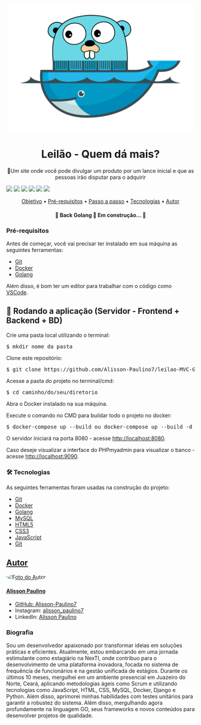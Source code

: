 <h1 align="center">
  <img alt="#" title="#MeuprojetoGoDocker" src="./app/templates/images/golang.png" width="500px"/>
</h1>

<h1 align="center">
  Leilão - Quem dá mais?
</h1>
<p align="center">🚀Um site onde você pode divulgar um produto por um lance inicial e que as pessoas irão disputar para o adquirir</p>

<p>
<img src="https://img.shields.io/static/v1?label=Golang&message=1.21.4&color=00ADD8&style=flat&logo=go"/>
<img src="https://img.shields.io/static/v1?label=Docker&message=24.0.6&color=2496ED&style=flat&logo=docker"/>
<img src="https://img.shields.io/static/v1?label=MySQL&message=8.0.31&color=4479A1&style=flat&logo=mysql"/>
<img src="https://img.shields.io/badge/Javascript-F7DF1E?logo=javascript">
<img src="https://img.shields.io/badge/HTML-E34F26?logo=html5">
<img src="https://img.shields.io/badge/CSS-1572B6?logo=css3">
</p>


<p align="center">
 <a href="#objetivo">Objetivo</a> •
 <a href="#requisitos">Pré-requisitos</a> • 
 <a href="#passos">Passo a passo</a> • 
 <a href="#tecnologias">Tecnologias</a> • 
 <a href="#autor">Autor</a>
</p>

<h4 align="center"> 
	🚧  Back Golang 🚀 Em construção...  🚧
</h4>

<!-- Pré-requisitos -->
<h3>Pré-requisitos</h3>

<p>Antes de começar, você vai precisar ter instalado em sua máquina as seguintes ferramentas:</p>
<ul>
  <li><a href="https://git-scm.com" target="_blank">Git</a></li>
  <li><a href="https://www.docker.com" target="_blank">Docker</a></li>
  <li><a href="https://go.dev/dl/" target="_blank">Golang</a></li>
</ul>
<p>Além disso, é bom ter um editor para trabalhar com o código como <a href="https://code.visualstudio.com" target="_blank">VSCode</a>.</p>

<!-- Rodando a aplicação (Servidor - Frontend + Backend + BD) -->
<h2>🎲 Rodando a aplicação (Servidor - Frontend + Backend + BD)</h2>

<p>Crie uma pasta local utilizando o terminal:</p>
<pre>$ mkdir nome_da_pasta</pre>

<p>Clone este repositório:</p>
<pre>$ git clone https://github.com/Alisson-Paulino7/leilao-MVC-Golang.git</pre>

<p>Acesse a pasta do projeto no terminal/cmd:</p>
<pre>$ cd caminho/do/seu/diretorio</pre>

<p>Abra o Docker instalado na sua máquina.</p>

<p>Execute o comando no CMD para buildar todo o projeto no docker:</p>
<pre>$ docker-compose up --build ou docker-compose up --build -d</pre>

<p>O servidor iniciará na porta 8080 - acesse <a href="http://localhost:8080" target="_blank">http://localhost:8080</a>.</p>
<p>Caso deseje visualizar a interface do PHPmyadmin para visualizar o banco - acesse <a href="http://localhost:9090" target="_blank">http://localhost:9090</a>.</p>

<h3>🛠 Tecnologias</h3>

<p>As seguintes ferramentas foram usadas na construção do projeto:</p>

<ul>
  <li><a href="https://git-scm.com" target="_blank">Git</a></li>
  <li><a href="https://www.docker.com" target="_blank">Docker</a></li>
  <li><a href="https://go.dev/dl/" target="_blank">Golang</a></li>
  <li><a href="https://www.mysql.com" target="_blank">MySQL<a/></li>
  <li><a href="#">HTML5</li>
  <li><a href="#">CSS3</li>
  <li><a href="#">JavaScript</li>
  <li><a href="#">Git</li>
</ul>

<h2>Autor</h2>

<img style="width: 170px; height: 170px; border-radius: 50%;" src="https://github.com/Alisson-Paulino7.png" alt="Foto do Autor">
<h4><strong>Alisson Paulino</strong></h4>
<ul>
    <li>GitHub: <a href="https://github.com/Alisson-Paulino7">Alisson-Paulino7</a></li>
    <li>Instagram: <a href="https://www.instagram.com/alisson_paulino7/">alisson_paulino7</a></li>
    <li>LinkedIn: <a href="https://www.linkedin.com/in/alisson-paulino-3b903727a/">Alisson Paulino</a></li>
</ul>

<h3>Biografia</h3>

<p style="font-color:#16A5F3;">Sou um desenvolvedor apaixonado por transformar ideias em soluções práticas e eficientes. Atualmente, estou embarcando em uma jornada estimulante como estagiário na NexTI, onde contribuo para o desenvolvimento de uma plataforma inovadora, focada no sistema de frequência de funcionários e na gestão unificada de estágios. Durante os últimos 10 meses, mergulhei em um ambiente presencial em Juazeiro do Norte, Ceará, aplicando metodologias ágeis como Scrum e utilizando tecnologias como JavaScript, HTML, CSS, MySQL, Docker, Django e Python. Além disso, aprimorei minhas habilidades com testes unitários para garantir a robustez do sistema. Além disso, mergulhando agora profundamente na linguagem GO, seus frameworks e novos conteúdos para desenvolver projetos de qualidade.
</p>
